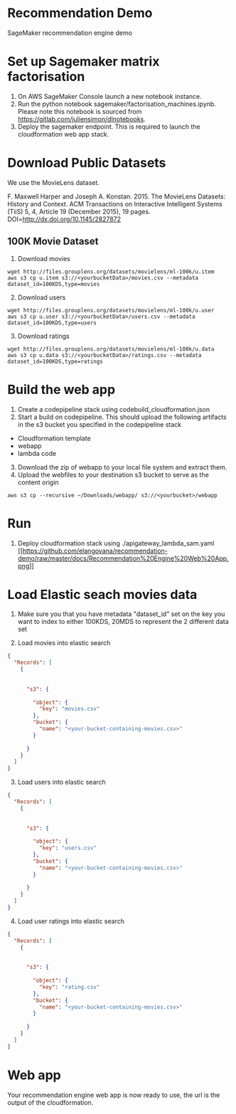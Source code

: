 # Recommendation Demo
SageMaker recommendation engine demo

# Set up Sagemaker matrix factorisation
1. On AWS SageMaker Console launch a new notebook instance.
2. Run the python notebook sagemaker/factorisation_machines.ipynb. Please note this notebook is sourced from  https://gitlab.com/juliensimon/dlnotebooks. 
3. Deploy the sagemaker endpoint. This is required to launch the cloudformation web app stack.


# Download Public Datasets
We use the MovieLens dataset.

F. Maxwell Harper and Joseph A. Konstan. 2015. The MovieLens Datasets:
History and Context. ACM Transactions on Interactive Intelligent
Systems (TiiS) 5, 4, Article 19 (December 2015), 19 pages.
DOI=http://dx.doi.org/10.1145/2827872


## 100K Movie Dataset
1. Download movies
```shell
wget http://files.grouplens.org/datasets/movielens/ml-100k/u.item
aws s3 cp u.item s3://<yourbucketData>/movies.csv --metadata dataset_id=100KDS,type=movies
```
2. Download users
```shell
wget http://files.grouplens.org/datasets/movielens/ml-100k/u.user
aws s3 cp u.user s3://<yourbucketData>/users.csv --metadata dataset_id=100KDS,type=users
```

3. Download ratings
```shell
wget http://files.grouplens.org/datasets/movielens/ml-100k/u.data
aws s3 cp u.data s3://<yourbucketData>/ratings.csv --metadata dataset_id=100KDS,type=ratings
```


# Build the web app
1. Create a codepipeline stack using codebuild_cloudformation.json
2. Start a build on codepipeline. This should upload the following artifacts in the s3 bucket you specified in the codepipeline stack
  * Cloudformation template
  * webapp
  * lambda code
3. Download the zip of webapp  to your local file system and extract them.
4. Upload the webfiles to your destination s3 bucket to serve as the content origin
```shell
aws s3 cp --recursive ~/Downloads/webapp/ s3://<yourbucket>/webapp
```

# Run
1. Deploy cloudformation stack using ./apigateway_lambda_sam.yaml
[[https://github.com/elangovana/recommendation-demo/raw/master/docs/Recommendation%20Engine%20Web%20App.png]]
<!-- ```shell
aws cloudformation create-stack  --stack-name RecommeddationDemo --template-url https://s3.amazonaws.com/aegovan-builds/Cloudformation.json --capabilities CAPABILITY_NAMED_IAM --parameters ParameterKey="elasticSearchDomainName",ParameterValue="movies" ParameterKey="s3BucketData",ParameterValue="aegovanmoviesdata" ParameterKey="lambdaElasticSearchIndexFunctionName",ParameterValue="indexElasticSearch"  ParameterKey="s3BucketLambdaCode",ParameterValue="aegovan-builds" ParameterKey="s3BucketLambdacodeElasticSearchIndex",ParameterValue="lambda_bundle.zip" ParameterKey="s3BucketNameWebApp",ParameterValue="aegovan-builds.s3.amazonaws.com" ParameterKey="s3BucketNameWebAppKey",ParameterValue="/webapp" 

``` -->


# Load Elastic seach movies data
1. Make sure you that you have metadata "dataset_id" set on the key you want to index to either 100KDS, 20MDS to represent the 2 different data set

2. Load movies into elastic search
```json
{
  "Records": [
    {
      
      
      "s3": {
      
        "object": {
          "key": "movies.csv"
        },
        "bucket": {
          "name": "<your-bucket-containing-movies.csv>"
        }
    
      }
    }
  ]
}
```

3. Load users into elastic search
```json
{
  "Records": [
    {
      
      
      "s3": {
      
        "object": {
          "key": "users.csv"
        },
        "bucket": {
          "name": "<your-bucket-containing-movies.csv>"
        }
    
      }
    }
  ]
}
```

4. Load user ratings into elastic search
```json
{
  "Records": [
    {
      
      
      "s3": {
      
        "object": {
          "key": "rating.csv"
        },
        "bucket": {
          "name": "<your-bucket-containing-movies.csv>"
        }
    
      }
    }
  ]
}
```

# Web app
Your recommendation engine web app is now ready to use, the url is the output of the cloudformation.

